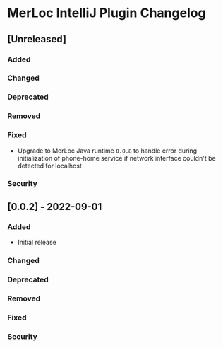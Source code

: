 <!-- Keep a Changelog guide -> https://keepachangelog.com -->

# MerLoc IntelliJ Plugin Changelog

## [Unreleased]
### Added

### Changed

### Deprecated

### Removed

### Fixed
- Upgrade to MerLoc Java runtime `0.0.8` to handle error during initialization of phone-home service if network interface couldn't be detected for localhost

### Security

## [0.0.2] - 2022-09-01
### Added
- Initial release

### Changed

### Deprecated

### Removed

### Fixed

### Security

